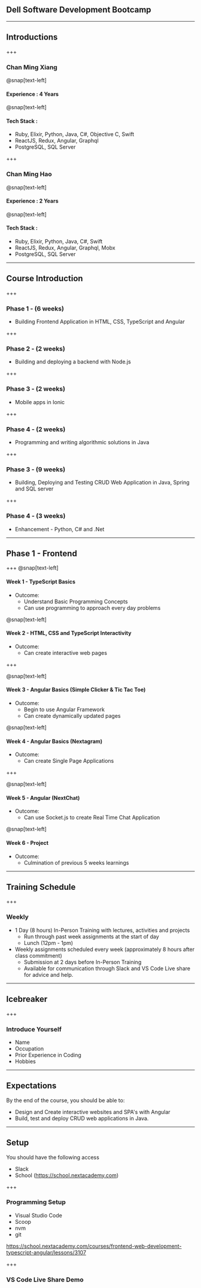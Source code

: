 ## Dell Software Development Bootcamp

---

## Introductions

+++ 

### Chan Ming Xiang

@snap[text-left]
#### Experience : 4 Years 

@snap[text-left]
#### Tech Stack : 
- Ruby, Elixir, Python, Java, C#, Objective C, Swift
- ReactJS, Redux, Angular, Graphql
- PostgreSQL, SQL Server

+++

### Chan Ming Hao

@snap[text-left]
#### Experience : 2 Years 
@snap[text-left]
#### Tech Stack : 
- Ruby, Elixir, Python, Java, C#, Swift
- ReactJS, Redux, Angular, Graphql, Mobx
- PostgreSQL, SQL Server

---

## Course Introduction

+++
### Phase 1 - (6 weeks)
- Building Frontend Application in HTML, CSS, TypeScript and Angular

+++
### Phase 2 - (2 weeks)
- Building and deploying a backend with Node.js

+++
### Phase 3 - (2 weeks)
- Mobile apps in Ionic

+++
### Phase 4 - (2 weeks)
- Programming and writing algorithmic solutions in Java

+++
### Phase 3 - (9 weeks)
- Building, Deploying and Testing CRUD Web Application in Java, Spring and SQL server 

+++
### Phase 4 - (3 weeks)
- Enhancement - Python, C# and .Net

---

## Phase 1 - Frontend

+++
@snap[text-left]
#### Week 1 - TypeScript Basics
- Outcome: 
    - Understand Basic Programming Concepts
    - Can use programming to approach every day problems

@snap[text-left]
#### Week 2 - HTML, CSS and TypeScript Interactivity
- Outcome: 
    - Can create interactive web pages

+++

@snap[text-left]
#### Week 3 - Angular Basics (Simple Clicker & Tic Tac Toe)
- Outcome:
    - Begin to use Angular Framework
    - Can create dynamically updated pages

@snap[text-left]
#### Week 4 - Angular Basics (Nextagram)
- Outcome:
    - Can create Single Page Applications

+++

@snap[text-left]
#### Week 5 - Angular (NextChat)
- Outcome:
    - Can use Socket.js to create Real Time Chat Application

@snap[text-left]
#### Week 6 - Project
- Outcome:
    - Culmination of previous 5 weeks learnings

---
## Training Schedule
+++
### Weekly
- 1 Day (8 hours) In-Person Training with lectures, activities and projects
    - Run through past week assignments at the start of day
    - Lunch (12pm - 1pm)
- Weekly assignments scheduled every week (approximately 8 hours after class commitment)
    - Submission at 2 days before In-Person Training
    - Available for communication through Slack and VS Code Live share for advice and help.

---
## Icebreaker

+++
### Introduce Yourself
- Name
- Occupation
- Prior Experience in Coding
- Hobbies

---

## Expectations
By the end of the course, you should be able to:
- Design and Create interactive websites and SPA's with Angular
- Build, test and deploy CRUD web applications in Java.

---
## Setup
You should have the following access
- Slack
- School (https://school.nextacademy.com)

+++ 

### Programming Setup 
- Visual Studio Code
- Scoop
- nvm
- git 

https://school.nextacademy.com/courses/frontend-web-development-typescript-angular/lessons/3107

+++ 

### VS Code Live Share Demo